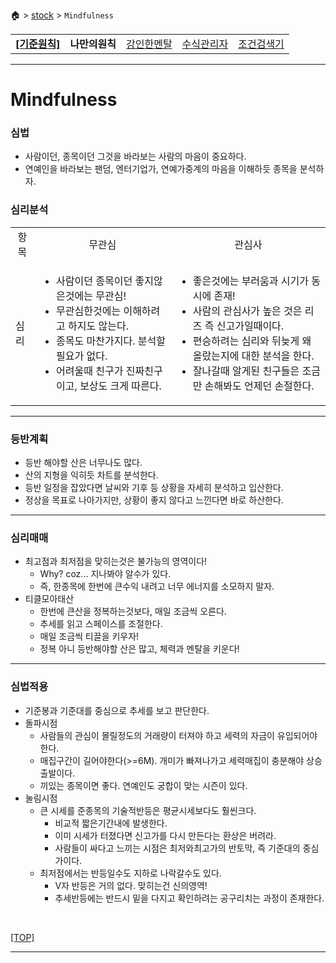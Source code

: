 🏠 > [stock](./) > `Mindfulness`
<table>
  <tr>
    <td><a href="../"><b>[기준원칙]<b></a></td>
    <td><b href="../my_principles/" >나만의원칙</b></td>
    <td><a href="../mindfulness/" >강인한멘탈</a></td>
    <td><a href="../수식관리자/" >수식관리자</a></td>
    <td><a href="../조건검색기/" >조건검색기</a></td>
  </tr>
</table>

---
# Mindfulness

### 심법
- 사람이던, 종목이던 그것을 바라보는 사람의 마음이 중요하다.
- 연예인을 바라보는 팬덤, 엔터기업가, 연예가중계의 마음을 이해하듯 종목을 분석하자.

### 심리분석
<table>
  <tr align="center">
    <td>항목 </td>
    <td>무관심</td>
    <td>관심사</td>
  </tr>
  <tr>
    <td>심리</td>
    <td>
      <ul>
        <li> 사람이던 종목이던 좋지않은것에는 무관심!
        <li> 무관심한것에는 이해하려고 하지도 않는다. 
        <li> 종목도 마찬가지다. 분석할 필요가 없다.
        <li> 어려울때 친구가 진짜친구이고, 보상도 크게 따른다.
      </ul>
    </td>
    <td>
      <ul>
        <li> 좋은것에는 부러움과 시기가 동시에 존재!
        <li> 사람의 관심사가 높은 것은 리즈 즉 신고가일때이다.
        <li> 편승하려는 심리와 뒤늦게 왜 올랐는지에 대한 분석을 한다.
        <li> 잘나갈때 알게된 친구들은 조금만 손해봐도 언제던 손절한다.
      </ul>
    </td>
  </tr>
</table>

---
### 등반계획
- 등반 해야할 산은 너무나도 많다.
- 산의 지형을 익히듯 차트를 분석한다.
- 등반 일정을 잡았다면 날씨와 기후 등 상황을 자세히 분석하고 입산한다.
- 정상을 목표로 나아가지만, 상황이 좋지 않다고 느낀다면 바로 하산한다.

---
### 심리매매
- 최고점과 최저점을 맞히는것은 불가능의 영역이다!
  - Why? coz... 지나봐야 알수가 있다.
  - 즉, 한종목에 한번에 큰수익 내려고 너무 에너지를 소모하지 말자.
- 티클모아태산
  - 한번에 큰산을 정복하는것보다, 매일 조금씩 오른다.
  - 추세를 읽고 스페이스를 조절한다.
  - 매일 조금씩 티끌을 키우자!
  - 정복 아니 등반해야할 산은 많고, 체력과 멘탈을 키운다!


---
### 심법적용
- 기준봉과 기준대를 중심으로 추세를 보고 판단한다.
- 돌파시점
  - 사람들의 관심이 몰릴정도의 거래량이 터져야 하고 세력의 자금이 유입되어야 한다. 
  - 매집구간이 길어야한다(>=6M). 개미가 빠져나가고 세력매집이 충분해야 상승출발이다.
  - 끼있는 종목이면 좋다. 연예인도 궁합이 맞는 시즌이 있다. 
- 눌림시점
  - 큰 시세를 준종목의 기술적반등은 평균시세보다도 훨씬크다.
    - 비교적 짧은기간내에 발생한다.
    - 이미 시세가 터졌다면 신고가를 다시 만든다는 환상은 버려라. 
    - 사람들이 싸다고 느끼는 시점은 최저와최고가의 반토막, 즉 기준대의 중심가이다.
  - 최저점에서는 반등일수도 지하로 나락갈수도 있다. 
    - V자 반등은 거의 없다. 맞히는건 신의영역!
    - 추세반등에는 반드시 밑을 다지고 확인하려는 공구리치는 과정이 존재한다. 

<br/>

[[TOP]](#mindfulness)

---